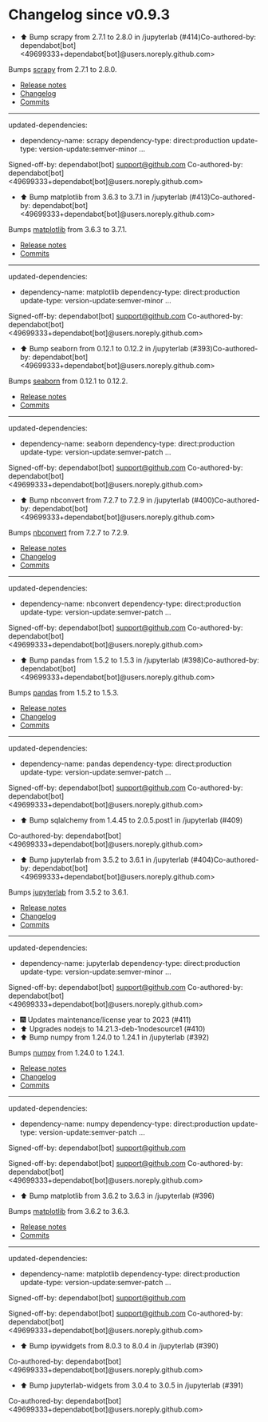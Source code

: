 # Changelog since v0.9.3
- ⬆️ Bump scrapy from 2.7.1 to 2.8.0 in /jupyterlab (#414)Co-authored-by: dependabot[bot] <49699333+dependabot[bot]@users.noreply.github.com>

Bumps [scrapy](https://github.com/scrapy/scrapy) from 2.7.1 to 2.8.0.
- [Release notes](https://github.com/scrapy/scrapy/releases)
- [Changelog](https://github.com/scrapy/scrapy/blob/master/docs/news.rst)
- [Commits](https://github.com/scrapy/scrapy/compare/2.7.1...2.8.0)

---
updated-dependencies:
- dependency-name: scrapy
  dependency-type: direct:production
  update-type: version-update:semver-minor
...

Signed-off-by: dependabot[bot] <support@github.com>
Co-authored-by: dependabot[bot] <49699333+dependabot[bot]@users.noreply.github.com> 
- ⬆️ Bump matplotlib from 3.6.3 to 3.7.1 in /jupyterlab (#413)Co-authored-by: dependabot[bot] <49699333+dependabot[bot]@users.noreply.github.com>

Bumps [matplotlib](https://github.com/matplotlib/matplotlib) from 3.6.3 to 3.7.1.
- [Release notes](https://github.com/matplotlib/matplotlib/releases)
- [Commits](https://github.com/matplotlib/matplotlib/compare/v3.6.3...v3.7.1)

---
updated-dependencies:
- dependency-name: matplotlib
  dependency-type: direct:production
  update-type: version-update:semver-minor
...

Signed-off-by: dependabot[bot] <support@github.com>
Co-authored-by: dependabot[bot] <49699333+dependabot[bot]@users.noreply.github.com> 
- ⬆️ Bump seaborn from 0.12.1 to 0.12.2 in /jupyterlab (#393)Co-authored-by: dependabot[bot] <49699333+dependabot[bot]@users.noreply.github.com>

Bumps [seaborn](https://github.com/mwaskom/seaborn) from 0.12.1 to 0.12.2.
- [Release notes](https://github.com/mwaskom/seaborn/releases)
- [Commits](https://github.com/mwaskom/seaborn/compare/v0.12.1...v0.12.2)

---
updated-dependencies:
- dependency-name: seaborn
  dependency-type: direct:production
  update-type: version-update:semver-patch
...

Signed-off-by: dependabot[bot] <support@github.com>
Co-authored-by: dependabot[bot] <49699333+dependabot[bot]@users.noreply.github.com> 
- ⬆️ Bump nbconvert from 7.2.7 to 7.2.9 in /jupyterlab (#400)Co-authored-by: dependabot[bot] <49699333+dependabot[bot]@users.noreply.github.com>

Bumps [nbconvert](https://github.com/jupyter/nbconvert) from 7.2.7 to 7.2.9.
- [Release notes](https://github.com/jupyter/nbconvert/releases)
- [Changelog](https://github.com/jupyter/nbconvert/blob/main/CHANGELOG.md)
- [Commits](https://github.com/jupyter/nbconvert/compare/v7.2.7...v7.2.9)

---
updated-dependencies:
- dependency-name: nbconvert
  dependency-type: direct:production
  update-type: version-update:semver-patch
...

Signed-off-by: dependabot[bot] <support@github.com>
Co-authored-by: dependabot[bot] <49699333+dependabot[bot]@users.noreply.github.com> 
- ⬆️ Bump pandas from 1.5.2 to 1.5.3 in /jupyterlab (#398)Co-authored-by: dependabot[bot] <49699333+dependabot[bot]@users.noreply.github.com>

Bumps [pandas](https://github.com/pandas-dev/pandas) from 1.5.2 to 1.5.3.
- [Release notes](https://github.com/pandas-dev/pandas/releases)
- [Changelog](https://github.com/pandas-dev/pandas/blob/main/RELEASE.md)
- [Commits](https://github.com/pandas-dev/pandas/compare/v1.5.2...v1.5.3)

---
updated-dependencies:
- dependency-name: pandas
  dependency-type: direct:production
  update-type: version-update:semver-patch
...

Signed-off-by: dependabot[bot] <support@github.com>
Co-authored-by: dependabot[bot] <49699333+dependabot[bot]@users.noreply.github.com> 
- ⬆️ Bump sqlalchemy from 1.4.45 to 2.0.5.post1 in /jupyterlab (#409)

Co-authored-by: dependabot[bot] <49699333+dependabot[bot]@users.noreply.github.com> 
- ⬆️ Bump jupyterlab from 3.5.2 to 3.6.1 in /jupyterlab (#404)Co-authored-by: dependabot[bot] <49699333+dependabot[bot]@users.noreply.github.com>

Bumps [jupyterlab](https://github.com/jupyterlab/jupyterlab) from 3.5.2 to 3.6.1.
- [Release notes](https://github.com/jupyterlab/jupyterlab/releases)
- [Changelog](https://github.com/jupyterlab/jupyterlab/blob/@jupyterlab/vdom@3.6.1/CHANGELOG.md)
- [Commits](https://github.com/jupyterlab/jupyterlab/compare/@jupyterlab/vdom@3.5.2...@jupyterlab/vdom@3.6.1)

---
updated-dependencies:
- dependency-name: jupyterlab
  dependency-type: direct:production
  update-type: version-update:semver-minor
...

Signed-off-by: dependabot[bot] <support@github.com>
Co-authored-by: dependabot[bot] <49699333+dependabot[bot]@users.noreply.github.com> 
- 🎆 Updates maintenance/license year to 2023 (#411) 
- ⬆️ Upgrades nodejs to 14.21.3-deb-1nodesource1 (#410) 
- ⬆️ Bump numpy from 1.24.0 to 1.24.1 in /jupyterlab (#392)

Bumps [numpy](https://github.com/numpy/numpy) from 1.24.0 to 1.24.1.
- [Release notes](https://github.com/numpy/numpy/releases)
- [Changelog](https://github.com/numpy/numpy/blob/main/doc/RELEASE_WALKTHROUGH.rst)
- [Commits](https://github.com/numpy/numpy/compare/v1.24.0...v1.24.1)

---
updated-dependencies:
- dependency-name: numpy
  dependency-type: direct:production
  update-type: version-update:semver-patch
...

Signed-off-by: dependabot[bot] <support@github.com>

Signed-off-by: dependabot[bot] <support@github.com>
Co-authored-by: dependabot[bot] <49699333+dependabot[bot]@users.noreply.github.com> 
- ⬆️ Bump matplotlib from 3.6.2 to 3.6.3 in /jupyterlab (#396)

Bumps [matplotlib](https://github.com/matplotlib/matplotlib) from 3.6.2 to 3.6.3.
- [Release notes](https://github.com/matplotlib/matplotlib/releases)
- [Commits](https://github.com/matplotlib/matplotlib/compare/v3.6.2...v3.6.3)

---
updated-dependencies:
- dependency-name: matplotlib
  dependency-type: direct:production
  update-type: version-update:semver-patch
...

Signed-off-by: dependabot[bot] <support@github.com>

Signed-off-by: dependabot[bot] <support@github.com>
Co-authored-by: dependabot[bot] <49699333+dependabot[bot]@users.noreply.github.com> 
- ⬆️ Bump ipywidgets from 8.0.3 to 8.0.4 in /jupyterlab (#390)

Co-authored-by: dependabot[bot] <49699333+dependabot[bot]@users.noreply.github.com> 
- ⬆️ Bump jupyterlab-widgets from 3.0.4 to 3.0.5 in /jupyterlab (#391)

Co-authored-by: dependabot[bot] <49699333+dependabot[bot]@users.noreply.github.com> 
